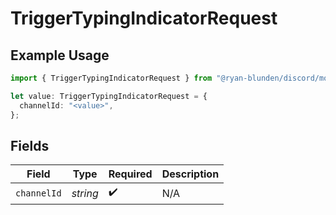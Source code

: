 # TriggerTypingIndicatorRequest

## Example Usage

```typescript
import { TriggerTypingIndicatorRequest } from "@ryan-blunden/discord/models/operations";

let value: TriggerTypingIndicatorRequest = {
  channelId: "<value>",
};
```

## Fields

| Field              | Type               | Required           | Description        |
| ------------------ | ------------------ | ------------------ | ------------------ |
| `channelId`        | *string*           | :heavy_check_mark: | N/A                |